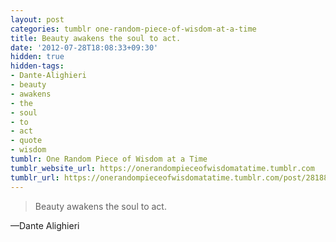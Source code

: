 ```yaml
---
layout: post
categories: tumblr one-random-piece-of-wisdom-at-a-time
title: Beauty awakens the soul to act.
date: '2012-07-28T18:08:33+09:30'
hidden: true
hidden-tags:
- Dante-Alighieri
- beauty
- awakens
- the
- soul
- to
- act
- quote
- wisdom
tumblr: One Random Piece of Wisdom at a Time
tumblr_website_url: https://onerandompieceofwisdomatatime.tumblr.com
tumblr_url: https://onerandompieceofwisdomatatime.tumblr.com/post/28188475985/beauty-awakens-the-soul-to-act
---
```

> Beauty awakens the soul to act.

—Dante Alighieri&nbsp;
